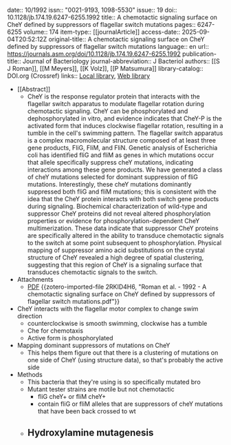 date:: 10/1992
issn:: "0021-9193, 1098-5530"
issue:: 19
doi:: 10.1128/jb.174.19.6247-6255.1992
title:: A chemotactic signaling surface on CheY defined by suppressors of flagellar switch mutations
pages:: 6247-6255
volume:: 174
item-type:: [[journalArticle]]
access-date:: 2025-09-04T20:52:12Z
original-title:: A chemotactic signaling surface on CheY defined by suppressors of flagellar switch mutations
language:: en
url:: https://journals.asm.org/doi/10.1128/jb.174.19.6247-6255.1992
publication-title:: Journal of Bacteriology
journal-abbreviation:: J Bacteriol
authors:: [[S J Roman]], [[M Meyers]], [[K Volz]], [[P Matsumura]]
library-catalog:: DOI.org (Crossref)
links:: [Local library](zotero://select/library/items/SKRW2RXN), [Web library](https://www.zotero.org/users/6106196/items/SKRW2RXN)

- [[Abstract]]
	- CheY is the response regulator protein that interacts with the flagellar switch apparatus to modulate flagellar rotation during chemotactic signaling. CheY can be phosphorylated and dephosphorylated in vitro, and evidence indicates that CheY-P is the activated form that induces clockwise flagellar rotation, resulting in a tumble in the cell's swimming pattern. The flagellar switch apparatus is a complex macromolecular structure composed of at least three gene products, FliG, FliM, and FliN. Genetic analysis of Escherichia coli has identified fliG and fliM as genes in which mutations occur that allele specifically suppress cheY mutations, indicating interactions among these gene products. We have generated a class of cheY mutations selected for dominant suppression of fliG mutations. Interestingly, these cheY mutations dominantly suppressed both fliG and fliM mutations; this is consistent with the idea that the CheY protein interacts with both switch gene products during signaling. Biochemical characterization of wild-type and suppressor CheY proteins did not reveal altered phosphorylation properties or evidence for phosphorylation-dependent CheY multimerization. These data indicate that suppressor CheY proteins are specifically altered in the ability to transduce chemotactic signals to the switch at some point subsequent to phosphorylation. Physical mapping of suppressor amino acid substitutions on the crystal structure of CheY revealed a high degree of spatial clustering, suggesting that this region of CheY is a signaling surface that transduces chemotactic signals to the switch.
- Attachments
	- [PDF](zotero://select/library/items/2RKID4H6) {{zotero-imported-file 2RKID4H6, "Roman et al. - 1992 - A chemotactic signaling surface on CheY defined by suppressors of flagellar switch mutations.pdf"}}
- CheY interacts with the flagellar motor complex to change swim direction
	- counterclockwise is smooth swimming, clockwise has a tumble
	- Che for chemotaxis
	- Active form is phosphorylated
- Mapping dominant suppressors of mutations on CheY
	- This helps them figure out that there is a clustering of mutations on one side of CheY (using structure data), so that's probably the active side
- Methods
	- This bacteria that they're using is so specifically mutated bro
	- Mutant tester strains are motile but not chemotactic
		- fliG cheY+ or fliM cheY+
		- contain fliG or fliM alleles that are suppressors of cheY mutations that have been back crossed to wt
	- Hydroxylamine mutagenesis
		-